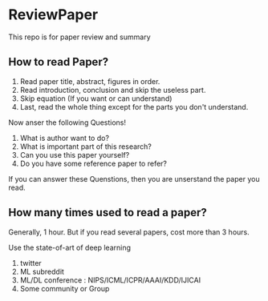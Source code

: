 # ReviewPaper

This repo is for paper review and summary

## How to read Paper?
1. Read paper title, abstract, figures in order.
2. Read introduction, conclusion and skip the useless part.
3. Skip equation (If you want or can understand)
4. Last, read the whole thing except for the parts you don't understand.


Now anser the following Questions!

1. What is author want to do?
2. What is important part of this research?
3. Can you use this paper yourself?
4. Do you have some reference paper to refer?

If you can answer these Quenstions, then you are unserstand the paper you read.


## How many times used to read a paper?
Generally, 1 hour.
But if you read several papers, cost more than 3 hours.

Use the state-of-art of deep learning
1. twitter
2. ML subreddit
3. ML/DL conference : NIPS/ICML/ICPR/AAAI/KDD/IJICAI
4. Some community or Group